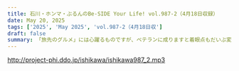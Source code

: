 ```yaml
---
title: 石川・ホンマ・ぶるんのBe-SIDE Your Life! vol.987-2（4月18日収録）
date: May 20, 2025
tags: ['2025', 'May 2025', 'vol.987-2（4月18日収']
draft: false
summary: 「旅先のグルメ」には心躍るものですが、ベテランに成りますと着眼点もだいぶ変わってきます...※参考リンクA：ケンコバのほろ酔いビジホ泊 全国版※参考リンクB：ロビンソン酒場漂流記ちなみに、ビーサイは19年間【毎週録り】です！...長い？長過ぎますかね？
---
```


http://project-phi.ddo.jp/ishikawa/ishikawa987_2.mp3